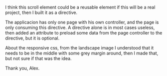 I think this scroll element could be a reusable element if this will be a real project, then I built it as a directive.

The applicacion has only one page with his own controller, and the page is only consuming this directive.
A directive alone is in most cases useless, then added an attribute to preload some data from the page controller to the directive, but it is optional.

About the responsive css, from the landscape image I understood that it needs to be in the middle with some grey margin around, then I made that, but not sure if that was the idea.

Thank you, Alex.
